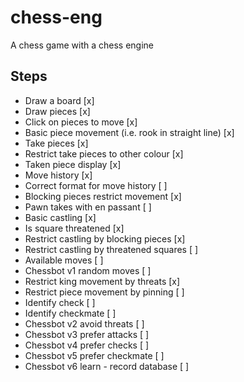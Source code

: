 # chess-eng
A chess game with a chess engine

## Steps
* Draw a board [x]
* Draw pieces [x]
* Click on pieces to move [x]
* Basic piece movement (i.e. rook in straight line) [x]
* Take pieces [x]
* Restrict take pieces to other colour [x]
* Taken piece display [x]
* Move history [x]
* Correct format for move history [ ]
* Blocking pieces restrict movement [x]
* Pawn takes with en passant [ ]
* Basic castling [x]
* Is square threatened [x]
* Restrict castling by blocking pieces [x]
* Restrict castling by threatened squares [ ]
* Available moves [ ]
* Chessbot v1 random moves [ ]
* Restrict king movement by threats [x]
* Restrict piece movement by pinning [ ]
* Identify check [ ]
* Identify checkmate [ ]
* Chessbot v2 avoid threats [ ]
* Chessbot v3 prefer attacks [ ]
* Chessbot v4 prefer checks [ ]
* Chessbot v5 prefer checkmate [ ]
* Chessbot v6 learn - record database [ ]

